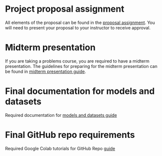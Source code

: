 # Project proposal assignment
All elements of the proposal can be found in the [proposal assignment](https://github.com/pattichis/projects/blob/main/proposal.md).
You will need to present your proposal to your instructor to receive approval.

# Midterm presentation
If you are taking a problems course, you are required to have a midterm presentation.
The guidelines for preparing for the midterm presentation can be found in [midterm presentation guide](https://github.com/pattichis/projects/blob/main/midterm-presentation.md).

# Final documentation for models and datasets
Required documentation for [models and datasets guide](https://github.com/pattichis/projects/blob/main/Datasets_and_models_reqs.md)

# Final GitHub repo requirements 
Required Google Colab tutorials for GitHub Repo [guide](https://github.com/pattichis/projects/blob/main/Colab-tutorial-list.md)

